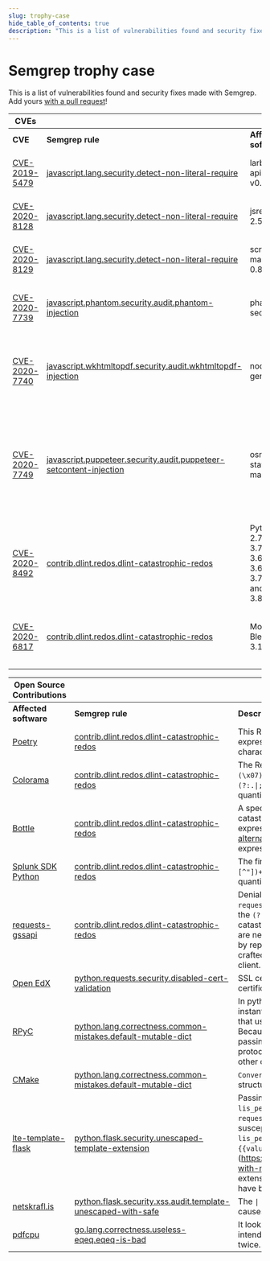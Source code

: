 ```yaml
---
slug: trophy-case
hide_table_of_contents: true
description: "This is a list of vulnerabilities found and security fixes made with Semgrep."
---
```


# Semgrep trophy case

This is a list of vulnerabilities found and security fixes made with Semgrep.
Add yours [with a pull request](https://github.com/returntocorp/semgrep-docs)!

|CVEs	|	|	|	|
|---	|---	|---	|---	|
|**CVE**	|**Semgrep rule**	|**Affected software**	|**Description**	|
|[CVE-2019-5479](https://nvd.nist.gov/vuln/detail/CVE-2019-5479)	|[javascript.lang.security.detect-non-literal-require](https://semgrep.dev/r?q=javascript.lang.security.detect-non-literal-require)	|larbitbase-api < v0.5.5	|An unintended require vulnerability in <v0.5.5 larvitbase-api may allow an attacker to load arbitrary non-production code (JavaScript file).	|
|[CVE-2020-8128](https://nvd.nist.gov/vuln/detail/CVE-2020-8128)	|[javascript.lang.security.detect-non-literal-require](https://semgrep.dev/r?q=javascript.lang.security.detect-non-literal-require)	|jsreport < 2.5.0	|An unintended require and server-side request forgery vulnerabilities in jsreport version 2.5.0 and earlier allow attackers to execute arbitrary code.	|
|[CVE-2020-8129](https://nvd.nist.gov/vuln/detail/CVE-2020-8129)	|[javascript.lang.security.detect-non-literal-require](https://semgrep.dev/r?q=javascript.lang.security.detect-non-literal-require)	|script-manager < 0.8.6	|An unintended require vulnerability in script-manager npm package version 0.8.6 and earlier may allow attackers to execute arbitrary code.	|
|[CVE-2020-7739](https://nvd.nist.gov/vuln/detail/CVE-2020-7739)	|[javascript.phantom.security.audit.phantom-injection](https://semgrep.dev/r?q=javascript.phantom.security.audit.phantom-injection)	|phantomjs-seo	|This affects all versions of package phantomjs-seo. It is possible for an attacker to craft a url that will be passed to a PhantomJS instance allowing for an SSRF attack.	|
|[CVE-2020-7740](https://nvd.nist.gov/vuln/detail/CVE-2020-7740)	|[javascript.wkhtmltopdf.security.audit.wkhtmltopdf-injection](https://semgrep.dev/r?q=javascript.wkhtmltopdf.security.audit.wkhtmltopdf-injection)	|node-pdf-generator	|This affects all versions of package node-pdf-generator. Due to lack of user input validation and sanitization done to the content given to node-pdf-generator, it is possible for an attacker to craft a url that will be passed to an external server allowing an SSRF attack.	|
|[CVE-2020-7749](https://nvd.nist.gov/vuln/detail/CVE-2020-7749)	|[javascript.puppeteer.security.audit.puppeteer-setcontent-injection](https://semgrep.dev/r?q=javascript.puppeteer.security.audit.puppeteer-setcontent-injection)	|osm-static-maps	|This affects all versions of package osm-static-maps. User input given to the package is passed directly to a template without escaping (`{{{ ... }}}`). As such, it is possible for an attacker to inject arbitrary HTML/JS code and depending on the context. It will be outputted as an HTML on the page which gives opportunity for XSS or rendered on the server (puppeteer) which also gives opportunity for SSRF and Local File Read.	|
|[CVE-2020-8492](https://nvd.nist.gov/vuln/detail/CVE-2020-8492)	|[contrib.dlint.redos.dlint-catastrophic-redos](https://semgrep.dev/r?q=contrib.dlint.redos.dlint-catastrophic-redos)	|Python 2.7-2.717, 3.7-3.5.9, 3.6-3.6.10, 3.7-3.7.6, and 3.8-3.8.1	|Python 2.7 through 2.7.17, 3.5 through 3.5.9, 3.6 through 3.6.10, 3.7 through 3.7.6, and 3.8 through 3.8.1 allows an HTTP server to conduct Regular Expression Denial of Service (ReDoS) attacks against a client because of `urllib.request`.`AbstractBasicAuthHandler` catastrophic backtracking.	|
|[CVE-2020-6817](https://github.com/advisories/GHSA-vqhp-cxgc-6wmm)	|[contrib.dlint.redos.dlint-catastrophic-redos](https://semgrep.dev/r?q=contrib.dlint.redos.dlint-catastrophic-redos)	|Mozilla Bleach < 3.1.4	|`bleach.clean` behavior parsing style attributes could result in a regular expression denial of service (ReDoS). Calls to `bleach.clean` with an allowed tag with an allowed `style` attribute are vulnerable to ReDoS.	|

|Open Source Contributions	|	|	|
|---	|---	|---	|
|**Affected software**	|**Semgrep rule**	|**Description**	|
|[Poetry](https://github.com/python-poetry/poetry/issues/1902)	|[contrib.dlint.redos.dlint-catastrophic-redos](https://semgrep.dev/r?q=contrib.dlint.redos.dlint-catastrophic-redos&lang=go,javascript,python,json,java,ruby,ocaml,c,none,ts&sev=ERROR,WARNING,INFO&tag=dgryski.semgrep-go,hazanasec.semgrep-rules,ajinabraham.njsscan,security,java-spring,go-stdlib,ruby-stdlib,java-stdlib,js-node,nodejsscan,owasp,dlint,best-practice,performance,compatibility,portability,correctness,maintainability,secuirty,experimental)	|This ReDoS occurs due to `r"(?:(?P<user>.+)@)*"` in both expressions. This is due to [nested quantifiers](https://www.regular-expressions.info/redos.html) with overlapping character space.	|
|[Colorama](https://github.com/tartley/colorama/issues/247)	|[contrib.dlint.redos.dlint-catastrophic-redos](https://semgrep.dev/r?q=contrib.dlint.redos.dlint-catastrophic-redos&lang=go,javascript,python,json,java,ruby,ocaml,c,none,ts&sev=ERROR,WARNING,INFO&tag=dgryski.semgrep-go,hazanasec.semgrep-rules,ajinabraham.njsscan,security,java-spring,go-stdlib,ruby-stdlib,java-stdlib,js-node,nodejsscan,owasp,dlint,best-practice,performance,compatibility,portability,correctness,maintainability,secuirty,experimental)	|The ReDoS occurs due to `'\001?\033\\]((?:.\|;)*?)(\x07)\002?'`. In particular, this portion of the expression: `(?:.\|;)*`. This is due to [mutually inclusive alternation](https://www.regular-expressions.info/redos.html) within a quantifier. Since `.` and `;` have character overlap.	|
|[Bottle](https://github.com/bottlepy/bottle/issues/1194)	|[contrib.dlint.redos.dlint-catastrophic-redos](https://semgrep.dev/r?q=contrib.dlint.redos.dlint-catastrophic-redos&lang=go,javascript,python,json,java,ruby,ocaml,c,none,ts&sev=ERROR,WARNING,INFO&tag=dgryski.semgrep-go,hazanasec.semgrep-rules,ajinabraham.njsscan,security,java-spring,go-stdlib,ruby-stdlib,java-stdlib,js-node,nodejsscan,owasp,dlint,best-practice,performance,compatibility,portability,correctness,maintainability,secuirty,experimental)	|A special subject string can be crafted to cause it to catastrophic backtracking. The culprit here is this portion of the expression: `((?:\\\\.\|[^\\\\>]+)+)?`. Due to [mutually inclusive alternation](https://www.regular-expressions.info/redos.html), a long string of dots (`.`) will backtrack this expression.	|
|[Splunk SDK Python](https://github.com/splunk/splunk-sdk-python/issues/309)	|[contrib.dlint.redos.dlint-catastrophic-redos](https://semgrep.dev/r?q=contrib.dlint.redos.dlint-catastrophic-redos&lang=go,javascript,python,json,java,ruby,ocaml,c,none,ts&sev=ERROR,WARNING,INFO&tag=dgryski.semgrep-go,hazanasec.semgrep-rules,ajinabraham.njsscan,security,java-spring,go-stdlib,ruby-stdlib,java-stdlib,js-node,nodejsscan,owasp,dlint,best-practice,performance,compatibility,portability,correctness,maintainability,secuirty,experimental)	|The finding in `internals.py` at line 235 occurs due to `(?:\\.\|""\|[^"])+`. This is due to [mutually inclusive alternation](https://www.regular-expressions.info/redos.html) within a quantifier. Since `\\.` and `[^"]` have character overlap.	|
|[requests-gssapi](https://github.com/pythongssapi/requests-gssapi/pull/22)	|[contrib.dlint.redos.dlint-catastrophic-redos](https://semgrep.dev/r?q=contrib.dlint.redos.dlint-catastrophic-redos&lang=go,javascript,python,json,java,ruby,ocaml,c,none,ts&sev=ERROR,WARNING,INFO&tag=dgryski.semgrep-go,hazanasec.semgrep-rules,ajinabraham.njsscan,security,java-spring,go-stdlib,ruby-stdlib,java-stdlib,js-node,nodejsscan,owasp,dlint,best-practice,performance,compatibility,portability,correctness,maintainability,secuirty,experimental)	|Denial-of-service (DoS) bug in `requests_kerberos.kerberos_._negotiate_value`. In particular, the `(?:.*,)*` portion of the regular expression causes catastrophic backtracking. Since "." and "," overlap and there are nested quantifiers we can cause catastrophic backtracking by repeating a comma. This means a server can send a specially crafted header along with an HTTP 401 and cause a DoS on the client.	|
|[Open EdX](https://github.com/edx/edx-platform/commit/3f1220276d72cada2d4aa5f812768a3dff6e711a#diff-4e1bff4f8c5f8ff3ffb5aad2c61aa9433876ba2462c62f22488f2382457a84ae)	|[python.requests.security.disabled-cert-validation](https://semgrep.dev/r?q=python.requests.security.disabled-cert-validation&lang=go,javascript,python,json,java,ruby,ocaml,c,none,ts&sev=ERROR,WARNING,INFO&tag=dgryski.semgrep-go,hazanasec.semgrep-rules,ajinabraham.njsscan,security,java-spring,go-stdlib,ruby-stdlib,java-stdlib,js-node,nodejsscan,owasp,dlint,best-practice,performance,compatibility,portability,correctness,maintainability,secuirty,experimental)	|SSL certifcation is disabled in order to accept self-signed certificates.	|
|[RPyC](https://github.com/tomerfiliba-org/rpyc/pull/376)	|[python.lang.correctness.common-mistakes.default-mutable-dict](https://semgrep.dev/r?q=python.lang.correctness.common-mistakes.default-mutable-dict&lang=go,javascript,python,json,java,ruby,ocaml,c,none,ts&sev=ERROR,WARNING,INFO&tag=dgryski.semgrep-go,hazanasec.semgrep-rules,ajinabraham.njsscan,security,java-spring,go-stdlib,ruby-stdlib,java-stdlib,js-node,nodejsscan,owasp,dlint,best-practice,performance,compatibility,portability,correctness,maintainability,secuirty,experimental)	|In python, the default values of function parameters are instantiated at function definition time. All calls to that function that use the default value all point to the same global object. Because of this, two instances of Server (initialized without passing in a protocol_config option) actually share the same protocol_config. So modifying one server's config affects the other ones.	|
|[CMake](https://gitlab.kitware.com/cmake/cmake/-/merge_requests/4432)	|[python.lang.correctness.common-mistakes.default-mutable-dict](https://semgrep.dev/r?q=python.lang.correctness.common-mistakes.default-mutable-dict&lang=go,javascript,python,json,java,ruby,ocaml,c,none,ts&sev=ERROR,WARNING,INFO&tag=dgryski.semgrep-go,hazanasec.semgrep-rules,ajinabraham.njsscan,security,java-spring,go-stdlib,ruby-stdlib,java-stdlib,js-node,nodejsscan,owasp,dlint,best-practice,performance,compatibility,portability,correctness,maintainability,secuirty,experimental)	|`ConvertMSBuildXMLToJSON`: Fix python mutable default data structure	|
|[lte-template-flask](https://github.com/ucfopen/lti-template-flask/pull/13)	|[python.flask.security.unescaped-template-extension](https://semgrep.dev/r?q=python.flask.security.unescaped-template-extension&lang=go,javascript,python,json,java,ruby,ocaml,c,none,ts&sev=ERROR,WARNING,INFO&tag=dgryski.semgrep-go,hazanasec.semgrep-rules,ajinabraham.njsscan,security,java-spring,go-stdlib,ruby-stdlib,java-stdlib,js-node,nodejsscan,owasp,dlint,best-practice,performance,compatibility,portability,correctness,maintainability,secuirty,experimental)	|Passing the host parameter to your jinja template in `views.py:63`. `lis_person_name_full` comes from `request.form.get('lis_person_name_full')`. This line may be susceptible to XSS attacks. I went ahead and html-escaped the `lis_person_name_full` variable in `launch.htm.j2` file using the `{{value\|e}}` pattern in Jinja. (https://jinja.palletsprojects.com/en/2.10.x/templates/#working-with-manual-escaping). Note that if your template file extensions ended with `.html`, `.htm`, `.xml`, or `.xhtml`, they would have been automatically html escaped. |
|[netskrafl.is](https://github.com/mideind/Netskrafl/pull/76)	|[python.flask.security.xss.audit.template-unescaped-with-safe](https://semgrep.dev/r?q=python.flask.security.xss.audit.template-unescaped-with-safe&lang=go,javascript,python,json,java,ruby,ocaml,c,none,ts&sev=ERROR,WARNING,INFO&tag=dgryski.semgrep-go,hazanasec.semgrep-rules,ajinabraham.njsscan,security,java-spring,go-stdlib,ruby-stdlib,java-stdlib,js-node,nodejsscan,owasp,dlint,best-practice,performance,compatibility,portability,correctness,maintainability,secuirty,experimental)	|The `\| safe` filter from `from_url` in the `userprefs.html` template causes XSS.	|
|[pdfcpu](https://github.com/pdfcpu/pdfcpu/pull/200)	|[go.lang.correctness.useless-eqeq.eqeq-is-bad](https://semgrep.dev/r?q=go.lang.correctness.useless-eqeq.eqeq-is-bad&lang=go,javascript,python,json,java,ruby,ocaml,c,none,ts&sev=ERROR,WARNING,INFO&tag=dgryski.semgrep-go,hazanasec.semgrep-rules,ajinabraham.njsscan,security,java-spring,go-stdlib,ruby-stdlib,java-stdlib,js-node,nodejsscan,owasp,dlint,best-practice,performance,compatibility,portability,correctness,maintainability,secuirty,experimental)	|It looks like this test case in `pkg/pdfcpu/image_test.go` was intending to compare `bb1` with `bb2`, but it was comparing `bb1` twice.	|
